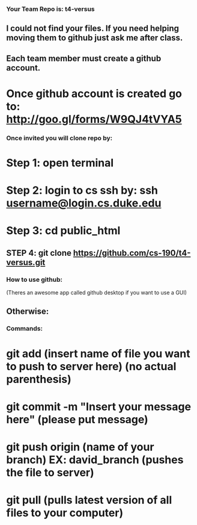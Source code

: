 ### Your Team Repo is: t4-versus

## I could not find your files. If you need helping moving them to github just ask me after class.

## Each team member must create a github account.

# Once github account is created go to: http://goo.gl/forms/W9QJ4tVYA5

### Once invited you will clone repo by:


# Step 1: open terminal
# Step 2: login to cs ssh by: ssh username@login.cs.duke.edu
# Step 3: cd public_html
## STEP 4: git clone https://github.com/cs-190/t4-versus.git


### How to use github:
(Theres an awesome app called github desktop if you want to use a GUI)

## Otherwise:

### Commands:

# git add (insert name of file you want to push to server here) (no actual parenthesis)
# git commit -m "Insert your message here" (please put message)
# git push origin (name of your branch) EX: david_branch (pushes the file to server)
# git pull (pulls latest version of all files to your computer)

